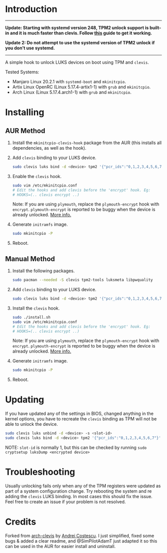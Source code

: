 # Introduction

---
**Update: Starting with systemd version 248, TPM2 unlock support is built-in and it is much faster than clevis. Follow [this](https://wiki.archlinux.org/title/Trusted_Platform_Module#systemd-cryptenroll) guide to get it working.**

**Update 2: Do not attempt to use the systemd version of TPM2 unlock if you don't use systemd.**

---

A simple hook to unlock LUKS devices on boot using TPM and `clevis`.

Tested Systems:
* Manjaro Linux 20.2.1 with `systemd-boot` and `mkinitcpio`.
* Artix Linux OpenRC (Linux 5.17.4-artix1-1) with `grub` and `mkinitcpio`.
* Arch Linux (Linux 5.17.4.arch1-1) with `grub` and `mkinitcpio`.

# Installing

## AUR Method

1. Install the `mkinitcpio-clevis-hook` package from the AUR (this installs all dependencies, as well as the hook).
2. Add `clevis` binding to your LUKS device.
    ```sh
    sudo clevis luks bind -d <device> tpm2 '{"pcr_ids":"0,1,2,3,4,5,6,7"}'
    ```
3. Enable the `clevis` hook.
    ```sh
    sudo vim /etc/mkinitcpio.conf
    # Edit the hooks and add clevis before the 'encrypt' hook. Eg:
    # HOOKS=(.. clevis encrypt ..)
    ```

    Note: If you are using `plymouth`, replace the `plymouth-encrypt` hook with `encrypt`. `plymouth-encrypt` is reported to be buggy when the device is already unlocked. [More info.](https://github.com/kishorv06/arch-mkinitcpio-clevis-hook/issues/1)
4. Generate `initramfs` image.
    ```sh
    sudo mkinitcpio -P
    ```
5. Reboot.

## Manual Method

1. Install the following packages.
    ```sh
    sudo pacman --needed -S clevis tpm2-tools luksmeta libpwquality
    ```
2. Add `clevis` binding to your LUKS device.
    ```sh
    sudo clevis luks bind -d <device> tpm2 '{"pcr_ids":"0,1,2,3,4,5,6,7"}'
    ```
3. Install the `clevis` hook.
    ```sh
    sudo ./install.sh
    sudo vim /etc/mkinitcpio.conf
    # Edit the hooks and add clevis before the 'encrypt' hook. Eg:
    # HOOKS=(.. clevis encrypt ..)
    ```

    Note: If you are using `plymouth`, replace the `plymouth-encrypt` hook with `encrypt`. `plymouth-encrypt` is reported to be buggy when the device is already unlocked. [More info.](https://github.com/kishorv06/arch-mkinitcpio-clevis-hook/issues/1)
4. Generate `initramfs` image.
    ```sh
    sudo mkinitcpio -P
    ```
5. Reboot.

# Updating

If you have updated any of the settings in BIOS, changed anything in the kernel options, you have to recreate the  `clevis` binding as TPM will not be able to unlock the device.

```sh
sudo clevis luks unbind -d <device> -s <slot-id>
sudo clevis luks bind -d <device> tpm2 '{"pcr_ids":"0,1,2,3,4,5,6,7"}'
```

NOTE: `slot-id` is normally 1, but this can be checked by running `sudo cryptsetup luksDump <encrypted device>`

# Troubleshooting

Usually unlocking fails only when any of the TPM registers were updated as part of a system configuration change. Try rebooting the system and re adding the `clevis` LUKS binding. In most cases this should fix the issue. Feel free to create an issue if your problem is not resolved.

# Credits

Forked from [arch-clevis](https://gitlab.com/cosandr/arch-clevis) by [Andrei Costescu](https://gitlab.com/cosandr). I just simplified, fixed some bugs & added a clear readme, and @SimPilotAdamT just adapted it so this can be used in the AUR for easier install and uninstall.
